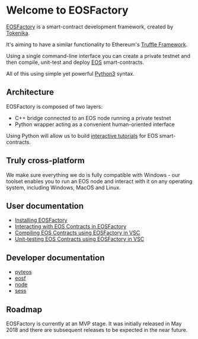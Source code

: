 # Welcome to EOSFactory

[EOSFactory](http://eosfactory.io/) is a smart-contract development framework, created by [Tokenika](https://tokenika.io).

It's aiming to have a similar functionality to Ethereum's [Truffle Framework](http://truffleframework.com/).

Using a single command-line interface you can create a private testnet and then compile, unit-test and deploy [EOS](https://eos.io/) smart-contracts.

All of this using simple yet powerful [Python3](https://www.python.org/) syntax.

## Architecture

EOSFactory is composed of two layers:
- C++ bridge connected to an EOS node running a private testnet
- Python wrapper acting as a convenient human-oriented interface

Using Python will allow us to build [interactive tutorials](http://eosfactory.io/sphinx/html/) for EOS smart-contracts.

## Truly cross-platform

We make sure everything we do is fully compatible with Windows - our toolset enables you to run an EOS node and interact with it on any operating system, including Windows, MacOS and Linux.

## User documentation

* [Installing EOSFactory](http://eosfactory.io/sphinx/html/01.InstallingEOSFactory.html)
* [Interacting with EOS Contracts in EOSFactory](http://eosfactory.io/sphinx/html/02.InteractingWithEOSContractsInEOSFactory.html)
* [Compiling EOS Contracts using EOSFactory in VSC](http://eosfactory.io/sphinx/html/03.CompilingEOSContractsUsingEOSFactoryInVSC.html)
* [Unit-testing EOS Contracts using EOSFactory in VSC](http://eosfactory.io/sphinx/html/04.UnitTestingEOSContractsUsingEOSFactoryInVSC.html)

## Developer documentation

* [pyteos](http://eosfactory.io/sphinx/html/pyteos.html)
* [eosf](http://eosfactory.io/sphinx/html/eosf.html)
* [node](http://eosfactory.io/sphinx/html/node.html)
* [sess](http://eosfactory.io/sphinx/html/sess.html)

## Roadmap

EOSFactory is currently at an MVP stage. It was initially released in May 2018 and there are subsequent releases to be expected in the near future.
